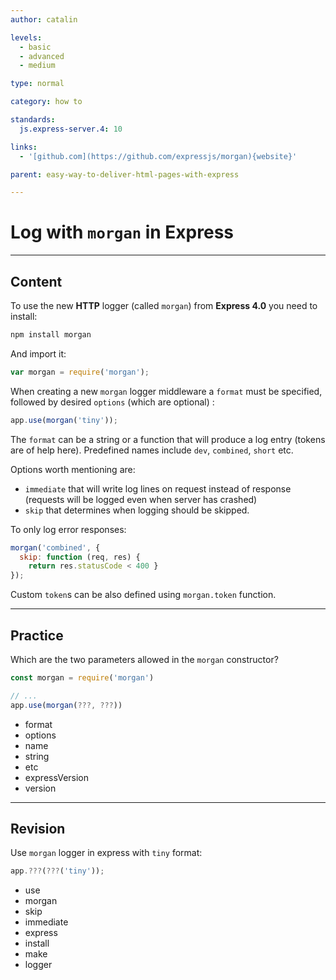 ```yaml
---
author: catalin

levels:
  - basic
  - advanced
  - medium

type: normal

category: how to

standards:
  js.express-server.4: 10

links:
  - '[github.com](https://github.com/expressjs/morgan){website}'

parent: easy-way-to-deliver-html-pages-with-express

---
```

# Log with `morgan` in **Express**

---
## Content

To use the new **HTTP** logger (called `morgan`) from **Express 4.0** you need to install:

```bash
npm install morgan
```

And import it:

```javascript
var morgan = require('morgan');
```

When creating a new `morgan` logger middleware a `format` must be specified, followed by desired `options` (which are optional) :

```javascript
app.use(morgan('tiny'));
```

The `format` can be a string or a function that will produce a log entry (tokens are of help here). Predefined names include `dev`, `combined`, `short` etc.

Options worth mentioning are:

- `immediate` that will write log lines on request instead of response (requests will be logged even when server has crashed)
- `skip` that determines when logging should be skipped.

To only log error responses:

```javascript
morgan('combined', {
  skip: function (req, res) {
    return res.statusCode < 400 }
});
```

Custom `token`s can be also defined using `morgan.token` function.

---
## Practice

Which are the two parameters allowed in the `morgan` constructor?

```javascript
const morgan = require('morgan')

// ...
app.use(morgan(???, ???))
```

* format
* options
* name
* string
* etc
* expressVersion
* version

---
## Revision

Use `morgan` logger in express with `tiny` format:

```javascript
app.???(???('tiny'));
```

* use
* morgan
* skip
* immediate
* express
* install
* make
* logger
